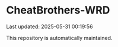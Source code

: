 # CheatBrothers-WRD

Last updated: 2025-05-31 00:19:56

This repository is automatically maintained.
